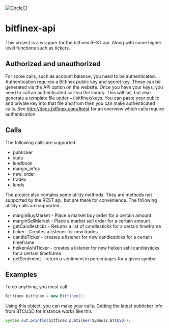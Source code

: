 [![CircleCI](https://circleci.com/gh/sirolf2009/bitfinex-api.svg?style=svg)](https://circleci.com/gh/sirolf2009/bitfinex-api)

# bitfinex-api

This project is a wrapper for the bitfinex REST api. Along with some higher level functions such as tickers.

## Authorized and unauthorized

For some calls, such as account balance, you need to be authenticated. Authentication requires a Bitfinex public key and secret key.
These can be generated via the API option on the website. Once you have your keys, you need to call an authenticated call via the library. This will fail, but also generate a template file under ~/.bitfinex/keys.
You can paste your public and private key into that file and from then you can make authenticated calls.
See http://docs.bitfinex.com/#rest for an overview which calls require authentication.

## Calls

The following calls are supported:
- pubticker
- stats
- lendbook
- margin_infos
- new_order
- trades
- lends

The project also contains some utility methods. They are methods not supported by the REST api, but are there for convenience. The following utillity calls are supported.
- marginBuyMarket - Place a market buy order for a certain amount
- marginSellMarket - Place a market sell order for a certain amount
- getCandlesticks - Returns a list of candlesticks for a certain timeframe
- ticker - Creates a listener for new trades
- candleTicker - creates a listener for new candlesticks for a certain timeframe
- heikenAshiTicker - creates a listener for new heiken ashi candlesticks for a certain timeframe
- getSentiment - return a sentiment in percentages for a given symbol

## Examples

To do anything, you must call 
```java
Bitfinex bitfinex = new Bitfinex();
```

Using this object, you can make your calls. Getting the latest pubticker info from BTCUSD for instance works like this
```java
System.out.println(bitfinex.pubticker(Symbols.BTCUSD));
```

